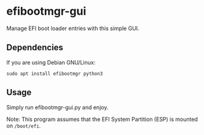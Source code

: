 # efibootmgr-gui

Manage EFI boot loader entries with this simple GUI.

## Dependencies

If you are using Debian GNU/Linux:

```
sudo apt install efibootmgr python3
```

## Usage

Simply run efibootmgr-gui.py and enjoy.

Note: This program assumes that the EFI System Partition (ESP) is mounted on
`/boot/efi`.

